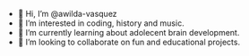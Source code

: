 - 👋 Hi, I’m @awilda-vasquez
- 👀 I’m interested in coding, history and music.
- 🌱 I’m currently learning about adolecent brain development.
- 💞️ I’m looking to collaborate on fun and educational projects.
<!---
awilda-vasquez/awilda-vasquez is a ✨ special ✨ repository because its `README.md` (this file) appears on your GitHub profile.
You can click the Preview link to take a look at your changes.
--->
